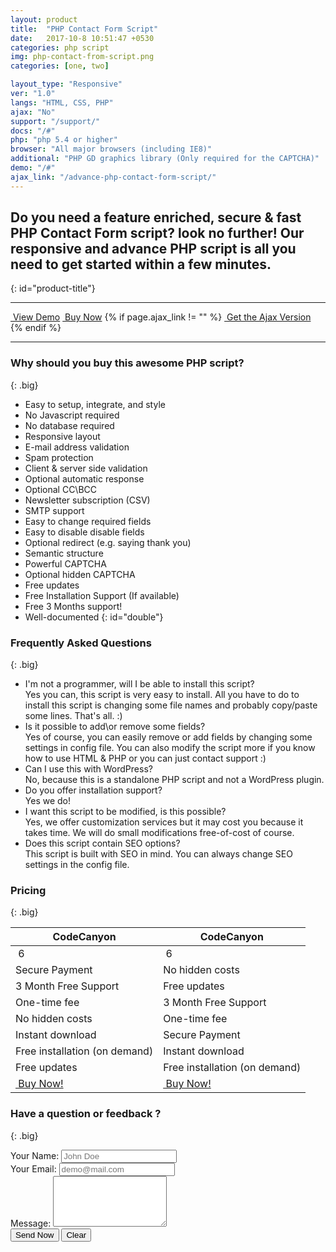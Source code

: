 ```yaml
---
layout: product
title:  "PHP Contact Form Script"
date:   2017-10-8 10:51:47 +0530
categories: php script
img: php-contact-from-script.png
categories: [one, two]

layout_type: "Responsive"
ver: "1.0"
langs: "HTML, CSS, PHP"
ajax: "No"
support: "/support/"
docs: "/#"
php: "php 5.4 or higher"
browser: "All major browsers (including IE8)"
additional: "PHP GD graphics library (Only required for the CAPTCHA)"
demo: "/#"
ajax_link: "/advance-php-contact-form-script/"
---
```

## Do you need a feature enriched, secure & fast PHP Contact Form script? look no further! Our responsive and advance PHP script is all you need to get started within a few minutes.
{: id="product-title"}

<hr>

<a href="{{page.demo}}" class="btn btn-info btn-lg btn-block"><i class="glyphicon glyphicon-eye-open"></i>&nbsp;View Demo</a>
<a href="#pricing" class="btn btn-info btn-lg btn-block"><i class="glyphicon glyphicon-shopping-cart"></i>&nbsp;Buy Now</a>
{% if page.ajax_link != "" %}
<a href="{{ site.baseurl }}{{page.ajax_link}}" class="btn btn-warning btn-lg btn-block" target="_blank"><i class="glyphicon glyphicon-new-window"></i>&nbsp;Get the Ajax Version</a>
{% endif %}

<hr>

### Why should you buy this awesome PHP script? 
{: .big}

- Easy to setup, integrate, and style
- No Javascript required
- No database required
- Responsive layout
- E-mail address validation
- Spam protection
- Client & server side validation
- Optional automatic response
- Optional CC\BCC
- Newsletter subscription (CSV) 
- SMTP support
- Easy to change required fields
- Easy to disable disable fields
- Optional redirect (e.g. saying thank you)
- Semantic structure
- Powerful CAPTCHA
- Optional hidden CAPTCHA
- Free updates
- Free Installation Support (If available)
- Free 3 Months support!
- Well-documented
{: id="double"}	
	
### Frequently Asked Questions
{: .big}

<ul id="question">
<li>I'm not a programmer, will I be able to install this script?</li>
Yes you can, this script is very easy to install. All you have to do to install this script is changing some file names and probably copy/paste some lines. That's all. :)

<li>Is it possible to add\or remove some fields?</li>
Yes of course, you can easily remove or add fields by changing some settings in config file. You can also modify the script more if you know how to use HTML & PHP or you can just contact support :)

<li>Can I use this with WordPress?</li>
No, because this is a standalone PHP script and not a WordPress plugin.

<li>Do you offer installation support?</li>
Yes we do!

<li>I want this script to be modified, is this possible?</li>
Yes, we offer customization services but it may cost you because it takes time. We will do small modifications free-of-cost of course.

<li>Does this script contain SEO options?</li>
This script is built with SEO in mind. You can always change SEO settings in the config file.
</ul>

### Pricing
{: .big}

<table class="table table-bordered text-center" id="price-table">
	<thead>
		<tr class="active"><th class="text-center">CodeCanyon</th><th class="text-center">CodeCanyon</th></tr>
	</thead>
	<tbody>
		<tr><td><i class="glyphicon glyphicon-usd"></i>&nbsp;6</td><td><i class="glyphicon glyphicon-usd"></i>&nbsp;6</td></tr>
		<tr><td>Secure Payment</td><td>No hidden costs</td></tr>
		<tr><td>3 Month Free Support</td><td>Free updates</td></tr>
		<tr><td>One-time fee</td><td>3 Month Free Support</td></tr>
		<tr><td>No hidden costs</td><td>One-time fee</td></tr>
		<tr><td>Instant download</td><td>Secure Payment</td></tr>
		<tr><td>Free installation (on demand)</td><td>Instant download</td></tr>
		<tr><td>Free updates</td><td>Free installation (on demand)</td></tr>
		<tr><td><a href="#" class="btn btn-success text-center"><i class="glyphicon glyphicon-usd"></i>&nbsp;Buy Now!</a></td><td><a href="#" class="btn btn-success"><i class="glyphicon glyphicon-usd"></i>&nbsp;Buy Now!</a></td></tr>
	</tbody>
</table>

### Have a question or feedback ?
{: .big}

<div id="bottom">
	<form action="https://getsimpleform.com/messages?form_api_token=60f6a3dc8f96bbe167d402e355541dd4" method="post">
		<div class="form-group col-md-6">
			<label class="control-label">Your Name: </label>
			<input type="text" class="form-control" name="Name" max-length="35" placeholder="John Doe" required>
		</div>
		<div class="form-group col-md-6">
			<label class="control-label">Your Email: </label>
			<input type="email" class="form-control" name="Email" max-length="35" placeholder="demo@mail.com" required>
		</div>
		<div class="form-group col-md-12">
			<label class="control-label">Message: </label>
			<textarea style="max-width: 100%;" class="form-control" name="Message" rows="5" required></textarea>
		</div>
		<div class="form-group col-md-12">
			<input type="hidden" name="Product" value="{{page.title}}" />
			<input class="btn btn-default" type="submit" value="Send Now" />
			<input class="btn btn-default" type="reset" value="Clear" />
		</div>
	</form>
</div>